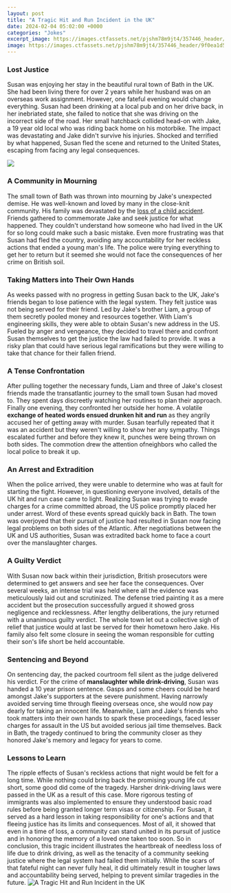 ```yaml
---
layout: post
title: "A Tragic Hit and Run Incident in the UK"
date: 2024-02-04 05:02:00 +0000
categories: "Jokes"
excerpt_image: https://images.ctfassets.net/pjshm78m9jt4/357446_header/9f0ea1d51406fa4993c461ad1180d767/importedImage357446_header
image: https://images.ctfassets.net/pjshm78m9jt4/357446_header/9f0ea1d51406fa4993c461ad1180d767/importedImage357446_header
---
```


### Lost Justice 
Susan was enjoying her stay in the beautiful rural town of Bath in the UK. She had been living there for over 2 years while her husband was on an overseas work assignment. However, one fateful evening would change everything. Susan had been drinking at a local pub and on her drive back, in her inebriated state, she failed to notice that she was driving on the incorrect side of the road. Her small hatchback collided head-on with Jake, a 19 year old local who was riding back home on his motorbike. The impact was devastating and Jake didn't survive his injuries. Shocked and terrified by what happened, Susan fled the scene and returned to the United States, escaping from facing any legal consequences.

![](https://globalnews.ca/wp-content/uploads/2021/03/thumbnail_image_50409985.jpg?quality=85&amp;strip=all&amp;w=1200)
### A Community in Mourning
The small town of Bath was thrown into mourning by Jake's unexpected demise. He was well-known and loved by many in the close-knit community. His family was devastated by the [loss of a child accident](https://store.fi.io.vn/collection/ackermann). Friends gathered to commemorate Jake and seek justice for what happened. They couldn't understand how someone who had lived in the UK for so long could make such a basic mistake. Even more frustrating was that Susan had fled the country, avoiding any accountability for her reckless actions that ended a young man's life. The police were trying everything to get her to return but it seemed she would not face the consequences of her crime on British soil.
### Taking Matters into Their Own Hands 
As weeks passed with no progress in getting Susan back to the UK, Jake's friends began to lose patience with the legal system. They felt justice was not being served for their friend. Led by Jake's brother Liam, a group of them secretly pooled money and resources together. With Liam's engineering skills, they were able to obtain Susan's new address in the US. Fueled by anger and vengeance, they decided to travel there and confront Susan themselves to get the justice the law had failed to provide. It was a risky plan that could have serious legal ramifications but they were willing to take that chance for their fallen friend.
### A Tense Confrontation
After pulling together the necessary funds, Liam and three of Jake's closest friends made the transatlantic journey to the small town Susan had moved to. They spent days discreetly watching her routines to plan their approach. Finally one evening, they confronted her outside her home. A volatile **exchange of heated words ensued drunken hit and run** as they angrily accused her of getting away with murder. Susan tearfully repeated that it was an accident but they weren't willing to show her any sympathy. Things escalated further and before they knew it, punches were being thrown on both sides. The commotion drew the attention ofneighbors who called the local police to break it up.
### An Arrest and Extradition
When the police arrived, they were unable to determine who was at fault for starting the fight. However, in questioning everyone involved, details of the UK hit and run case came to light. Realizing Susan was trying to evade charges for a crime committed abroad, the US police promptly placed her under arrest. Word of these events spread quickly back in Bath. The town was overjoyed that their pursuit of justice had resulted in Susan now facing legal problems on both sides of the Atlantic. After negotiations between the UK and US authorities, Susan was extradited back home to face a court over the manslaughter charges.
### A Guilty Verdict
With Susan now back within their jurisdiction, British prosecutors were determined to get answers and see her face the consequences. Over several weeks, an intense trial was held where all the evidence was meticulously laid out and scrutinized. The defense tried painting it as a mere accident but the prosecution successfully argued it showed gross negligence and recklessness. After lengthy deliberations, the jury returned with a unanimous guilty verdict. The whole town let out a collective sigh of relief that justice would at last be served for their hometown hero Jake. His family also felt some closure in seeing the woman responsible for cutting their son's life short be held accountable.
### Sentencing and Beyond 
On sentencing day, the packed courtroom fell silent as the judge delivered his verdict. For the crime of **manslaughter while drink-driving**, Susan was handed a 10 year prison sentence. Gasps and some cheers could be heard amongst Jake's supporters at the severe punishment. Having narrowly avoided serving time through fleeing overseas once, she would now pay dearly for taking an innocent life. Meanwhile, Liam and Jake's friends who took matters into their own hands to spark these proceedings, faced lesser charges for assault in the US but avoided serious jail time themselves. Back in Bath, the tragedy continued to bring the community closer as they honored Jake's memory and legacy for years to come.
### Lessons to Learn 
The ripple effects of Susan's reckless actions that night would be felt for a long time. While nothing could bring back the promising young life cut short, some good did come of the tragedy. Harsher drink-driving laws were passed in the UK as a result of this case. More rigorous testing of immigrants was also implemented to ensure they understood basic road rules before being granted longer term visas or citizenship. For Susan, it served as a hard lesson in taking responsibility for one's actions and that fleeing justice has its limits and consequences. Most of all, it showed that even in a time of loss, a community can stand united in its pursuit of justice and in honoring the memory of a loved one taken too soon.
So in conclusion, this tragic incident illustrates the heartbreak of needless loss of life due to drink driving, as well as the tenacity of a community seeking justice where the legal system had failed them initially. While the scars of that fateful night can never fully heal, it did ultimately result in tougher laws and accountability being served, helping to prevent similar tragedies in the future.
![A Tragic Hit and Run Incident in the UK](https://images.ctfassets.net/pjshm78m9jt4/357446_header/9f0ea1d51406fa4993c461ad1180d767/importedImage357446_header)